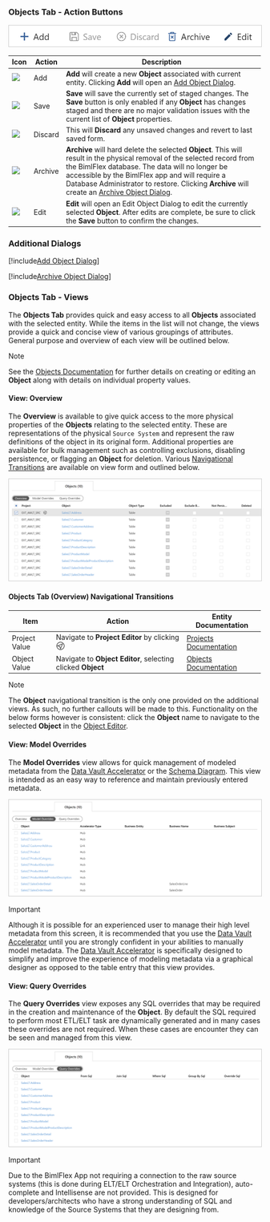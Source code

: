 ### Objects Tab - Action Buttons

<img
    src="images/bimlflex-app-tab-objects-actions.png"
    class="border-image"
    style="border:1px solid #CCC;"
    title="Objects Tab - Action Buttons"
/>

| Icon                                                                              | Action                                      | Description                                                                                                                                                                                                                                                                                                                                                             |
| --------------------------------------------------------------------------------- | ------------------------------------------- | ----------------------------------------------------------------------------------------------------------------------------------------------------------------------------------------------------------------------------------------------------------------------------------------------------------------------------------------------------------------------- |
| <div class="icon-col m-5"><img src="images/svg-icons/add.svg" /></div>            | <span class="nowrap-col m-5">Add</span>     | **Add** will create a new **Object** associated with current entity. Clicking **Add** will open an [Add Object Dialog](#add-object-dialog).                                                                                                                                                                                                                         |
| <div class="icon-col m-5"><img src="images/svg-icons/save.svg" /></div>           | <span class="nowrap-col m-5">Save</span>    | **Save** will save the currently set of staged changes.  The **Save** button is only enabled if any **Object** has changes staged and there are no major validation issues with the current list of **Object** properties.                                                                                                                                              |
| <div class="icon-col m-5"><img src="images/svg-icons/discard.svg" /></div> | Discard | This will **Discard** any unsaved changes and revert to last saved form.|
|<div class="icon-col m-5" ><img src="images/svg-icons/archive-delete.svg" /></div>|<span class="nowrap-col m-5">Archive</span>|**Archive** will hard delete the selected **Object**.  This will result in the physical removal of the selected record from the BimlFlex database.  The data will no longer be accessible by the BimlFlex app and will require a Database Administrator to restore. Clicking **Archive** will create an [Archive Object Dialog](#archive-object-dialog).|
|<div class="icon-col m-5" ><img src="images/svg-icons/edit.svg" /></div>|<span class="nowrap-col m-5">Edit</span>|**Edit** will open an Edit Object Dialog to edit the currently selected **Object**.  After edits are complete, be sure to click the **Save** button to confirm the changes.|

### Additional Dialogs

[!include[Add Object Dialog](_dialog-add-object.md)]

[!include[Archive Object Dialog](_dialog-archive-object-list.md)]

### Objects Tab - Views

The **Objects Tab** provides quick and easy access to all **Objects** associated with the selected entity.
While the items in the list will not change, the views provide a quick and concise view of various groupings of attributes.
General purpose and overview of each view will be outlined below.

> [!NOTE]
> See the [Objects Documentation](objects.md) for further details on creating or editing an **Object** along with details on individual property values.

#### View: Overview

The **Overview** is available to give quick access to the more physical properties of the **Objects** relating to the selected entity.
These are representations of the physical `Source System` and represent the raw definitions of the object in its original form.
Additional properties are available for bulk management such as controlling exclusions, disabling persistence, or flagging an **Object** for deletion.
Various [Navigational Transitions](#objects-tab-overview-navigational-transitions) are available on view form and outlined below.

<img
    src="images/bimlflex-app-tab-objects-view-overview.png"
    class="border-image"
    style="border:1px solid #CCC;"
    title="Objects Tab - Overview View"
/>

#### Objects Tab (Overview) Navigational Transitions

| Item             | Action                                                               | Entity Documentation                        |
| ---------------- | -------------------------------------------------------------------- | ------------------------------------------- |
| Project Value   | Navigate to **Project Editor** by clicking <img class="icon-inline" src="images/svg-icons/navigate.svg" style="width: 18px"/>       | [Projects Documentation](projects.md)       |
| Object Value     | Navigate to **Object Editor**, selecting clicked **Object**         | [Objects Documentation](objects.md)         |

> [!NOTE]
> The **Object** navigational transition is the only one provided on the additional views.
> As such, no further callouts will be made to this.
> Functionality on the below forms however is consistent: click the **Object** name to navigate to the selected **Object** in the [Object Editor](objects.md).

#### View: Model Overrides

The **Model Overrides** view allows for quick management of modeled metadata from the [Data Vault Accelerator](accelerator.md) or the [Schema Diagram](schema-diagram.md).
This view is intended as an easy way to reference and maintain previously entered metadata.

<img
    src="images/bimlflex-app-tab-objects-view-model-overrides.png"
    class="border-image"
    style="border:1px solid #CCC;"
    title="Objects Tab - Model Overrides View"
/>

> [!IMPORTANT]
> Although it is possible for an experienced user to manage their high level metadata from this screen, it is recommended that you use the [Data Vault Accelerator](accelerator.md) until you are strongly confident in your abilities to manually model metadata.
> The [Data Vault Accelerator](accelerator.md) is specifically designed to simplify and improve the experience of modeling metadata via a graphical designer as opposed to the table entry that this view provides.

#### View: Query Overrides

The **Query Overrides** view exposes any SQL overrides that may be required in the creation and maintenance of the **Object**.
By default the SQL required to perform most ETL/ELT task are dynamically generated and in many cases these overrides are not required.
When these cases are encounter they can be seen and managed from this view.

<img
    src="images/bimlflex-app-tab-objects-view-query-overrides.png"
    class="border-image"
    style="border:1px solid #CCC;"
    title="Objects Tab - Query Overrides View"
/>

> [!IMPORTANT]
> Due to the BimlFlex App not requiring a connection to the raw source systems (this is done during ELT/ELT Orchestration and Integration), auto-complete and Intellisense are not provided.
This is designed for developers/architects who have a strong understanding of SQL and knowledge of the Source Systems that they are designing from.

